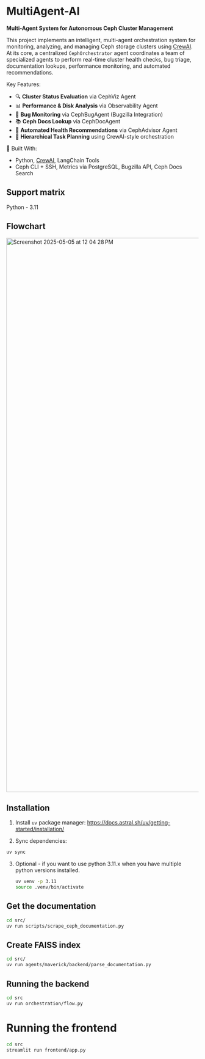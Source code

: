 # MultiAgent-AI

**Multi-Agent System for Autonomous Ceph Cluster Management**

This project implements an intelligent, multi-agent orchestration system for monitoring, analyzing, and managing Ceph storage clusters using [CrewAI](https://github.com/joaomdmoura/crewAI). At its core, a centralized `CephOrchestrator` agent coordinates a team of specialized agents to perform real-time cluster health checks, bug triage, documentation lookups, performance monitoring, and automated recommendations.

Key Features:
- 🔍 **Cluster Status Evaluation** via CephViz Agent  
- 📊 **Performance & Disk Analysis** via Observability Agent  
- 🐞 **Bug Monitoring** via CephBugAgent (Bugzilla Integration)  
- 📚 **Ceph Docs Lookup** via CephDocAgent  
- 🧠 **Automated Health Recommendations** via CephAdvisor Agent  
- 🤖 **Hierarchical Task Planning** using CrewAI-style orchestration  


🧱 Built With:
- Python, [CrewAI](https://github.com/joaomdmoura/crewAI), LangChain Tools
- Ceph CLI + SSH, Metrics via PostgreSQL, Bugzilla API, Ceph Docs Search

## Support matrix
Python - 3.11

## Flowchart
<img width="1452" alt="Screenshot 2025-05-05 at 12 04 28 PM" src="https://github.com/user-attachments/assets/5252c489-80f3-47de-aea5-236fb8e08814" />


## Installation

1. Install `uv` package manager: https://docs.astral.sh/uv/getting-started/installation/

2. Sync dependencies:
```bash
uv sync
```
3. Optional - if you want to use python 3.11.x when you have multiple python versions installed.
    ``` bash
    uv venv -p 3.11
    source .venv/bin/activate
    ```

## Get the documentation

```bash
cd src/
uv run scripts/scrape_ceph_documentation.py
```

## Create FAISS index

```bash
cd src/
uv run agents/maverick/backend/parse_documentation.py
```


## Running the backend

```bash
cd src
uv run orchestration/flow.py
```

# Running the frontend

```bash
cd src
streamlit run frontend/app.py
```
